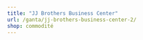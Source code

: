 ```yaml
---
title: "JJ Brothers Business Center"
url: /ganta/jj-brothers-business-center-2/
shop: commodité
---
```

